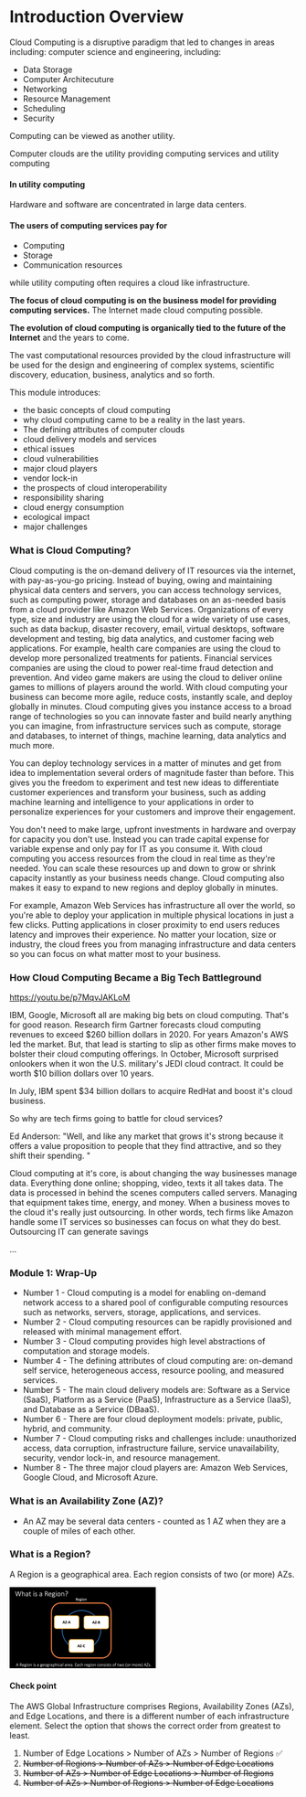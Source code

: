 # Introduction Overview

Cloud Computing is a disruptive paradigm that led to changes in areas including: computer science and engineering, including:

* Data Storage
* Computer Architecuture
* Networking
* Resource Management
* Scheduling
* Security



Computing can be viewed as another utility.  

Computer clouds are the utility providing computing services and utility computing 



#### In utility computing

Hardware and software are concentrated in large data centers.



#### The users of computing services pay for 

* Computing
* Storage
* Communication resources



while utility computing often requires a cloud like infrastructure. 

**The focus of cloud computing is on the business model for providing computing services.** The Internet made cloud computing possible. 

**The evolution of cloud computing is organically tied to the future of the Internet** and the years to come. 



The vast computational resources provided by the cloud infrastructure will be used for the design and engineering of complex systems, scientific discovery, education, business, analytics and so forth. 



This module introduces:

* the basic concepts of cloud computing 
* why cloud computing came to be a reality in the last years.
* The defining attributes of computer clouds
* cloud delivery models and services 
* ethical issues
* cloud vulnerabilities
* major cloud players
* vendor lock-in
* the prospects of cloud interoperability
* responsibility sharing
* cloud energy consumption
* ecological impact
* major challenges





### What is Cloud Computing?

Cloud computing is the on-demand delivery of IT resources via the internet, with pay-as-you-go pricing. Instead of buying, owing and maintaining physical data centers and servers, you can access technology services, such as computing power, storage and databases on an as-needed basis from a cloud provider like Amazon Web Services. Organizations of every type, size and industry are using the cloud for a wide variety of use cases, such as data backup, disaster recovery, email, virtual desktops, software development and testing, big data analytics, and customer facing web applications. For example, health care companies are using the cloud to develop more personalized treatments for patients. Financial services companies are  using the cloud to power real-time fraud detection and prevention. And video game makers are using the cloud to deliver online games to millions of players around the world. With cloud computing your business can become more agile, reduce costs, instantly scale, and deploy globally in minutes. Cloud computing gives you instance access to a broad range of technologies so you can innovate faster and build nearly anything you can imagine, from infrastructure services such as compute, storage and databases, to internet of things, machine learning, data analytics and much more.

You can deploy technology services in a matter of minutes and get from idea to implementation several orders of magnitude faster than before. This gives you the freedom to experiment and test new ideas to differentiate customer experiences and transform your business, such as adding machine learning and intelligence to your applications in order to personalize experiences for your customers and improve their engagement. 

You don't need to make large, upfront investments in hardware and overpay for capacity you don't use. Instead you can trade capital expense for variable expense and only pay for IT as you consume it. With cloud computing you access resources from the cloud in real time as they're needed. You can scale these resources up and down to grow or shrink capacity instantly as your business needs change. Cloud computing also makes it easy to expand to new regions and deploy globally in minutes. 

For example, Amazon Web Services has infrastructure all over the world, so you're able to deploy your application in multiple physical locations in just a few clicks. Putting applications in closer proximity to end users reduces latency and improves their experience. No matter your location, size or industry, the cloud frees you from managing infrastructure and data centers so you can focus on what matter most to your business. 



### How Cloud Computing Became a Big Tech Battleground

https://youtu.be/p7MqvJAKLoM

IBM, Google, Microsoft all are making big bets on cloud computing. That's for good reason. Research firm Gartner forecasts cloud computing revenues to exceed $260 billion dollars in 2020. For years Amazon's AWS led the market. But, that lead is starting to slip as other firms make moves to bolster their cloud computing offerings. In October, Microsoft surprised onlookers when it won the U.S. military's JEDI cloud contract. It could be worth \$10 billion dollars over 10 years. 

In July, IBM spent $34 billion dollars to acquire RedHat and boost it's cloud business.

So why are tech firms going to battle for cloud services? 

Ed Anderson: "Well, and like any market that grows it's strong because it offers a value proposition to people that they find attractive, and so they shift their spending. "



Cloud computing at it's core, is about changing the way businesses manage data. Everything done online; shopping, video, texts it all takes data. The data is processed in behind the scenes computers called servers. Managing that equipment takes time, energy, and money. When a business moves to the cloud it's really just outsourcing. In other words, tech firms like Amazon handle some IT services so businesses can focus on what they do best. Outsourcing IT can generate savings 

...





### Module 1: Wrap-Up

* Number 1 - Cloud computing is a model for enabling on-demand network access to a shared pool of configurable computing resources such as networks, servers, storage, applications, and services.
* Number 2 - Cloud computing resources can be rapidly provisioned and released with minimal management effort.
* Number 3 - Cloud computing provides high level abstractions of computation and storage models.
* Number 4 - The defining attributes of cloud computing are: on-demand self service, heterogeneous access, resource pooling, and measured services.
* Number 5 - The main cloud delivery models are: Software as a Service (SaaS), Platform as a Service (PaaS), Infrastructure as a Service (IaaS), and Database as a Service (DBaaS).
* Number 6 - There are four cloud deployment models: private, public, hybrid, and community.
* Number 7 - Cloud computing risks and challenges include: unauthorized access, data corruption, infrastructure failure, service unavailability, security, vendor lock-in, and resource management.
* Number 8 - The three major cloud players are: Amazon Web Services, Google Cloud, and Microsoft Azure.





### What is an  Availability Zone (AZ)?

* An AZ may be several data centers - counted as 1 AZ when they are a couple of miles of each other.



### What is a Region?

A Region is a geographical area. Each region consists of two (or more) AZs.

<img src="./Introduction Overview.assets/Screenshot 2023-06-01 at 19.16.58.png" alt="Screenshot 2023-06-01 at 19.16.58" style="zoom: 25%;" />



#### Check point

The AWS Global Infrastructure comprises Regions, Availability Zones (AZs), and Edge Locations, and there is a different number of each infrastructure element. Select the option that shows the correct order from greatest to least.

1. Number of Edge Locations > Number of AZs > Number of Regions ✅
2. ~~Number of Regions > Number of AZs > Number of Edge Locations~~
3. ~~Number of AZs >  Number of Edge Locations >  Number of Regions~~
4. ~~Number of AZs >  Number of Regions  >  Number of Edge Locations~~ 

